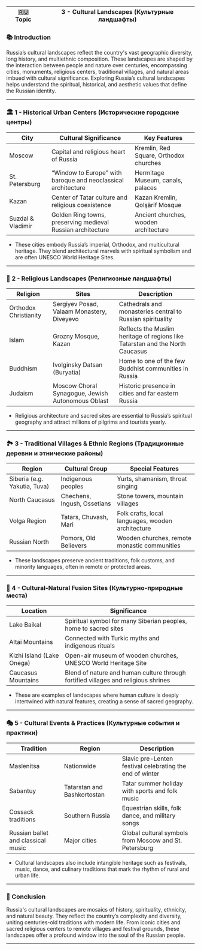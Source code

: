 
|🇷🇺 Topic|3 - Cultural Landscapes (Культурные ландшафты)|
|---|---|

### 📚 Introduction

Russia’s cultural landscapes reflect the country's vast geographic diversity, long history, and multiethnic composition. These landscapes are shaped by the interaction between people and nature over centuries, encompassing cities, monuments, religious centers, traditional villages, and natural areas imbued with cultural significance. Exploring Russia’s cultural landscapes helps understand the spiritual, historical, and aesthetic values that define the Russian identity.

---

### 🏛️ 1 - Historical Urban Centers (Исторические городские центры)

|City|Cultural Significance|Key Features|
|---|---|---|
|Moscow|Capital and religious heart of Russia|Kremlin, Red Square, Orthodox churches|
|St. Petersburg|“Window to Europe” with baroque and neoclassical architecture|Hermitage Museum, canals, palaces|
|Kazan|Center of Tatar culture and religious coexistence|Kazan Kremlin, Qolşärif Mosque|
|Suzdal & Vladimir|Golden Ring towns, preserving medieval Russian architecture|Ancient churches, wooden architecture|

- These cities embody Russia’s imperial, Orthodox, and multicultural heritage. They blend architectural marvels with spiritual symbolism and are often UNESCO World Heritage Sites.
    

---

### 🕍 2 - Religious Landscapes (Религиозные ландшафты)

|Religion|Sites|Description|
|---|---|---|
|Orthodox Christianity|Sergiyev Posad, Valaam Monastery, Diveyevo|Cathedrals and monasteries central to Russian spirituality|
|Islam|Grozny Mosque, Kazan|Reflects the Muslim heritage of regions like Tatarstan and the North Caucasus|
|Buddhism|Ivolginsky Datsan (Buryatia)|Home to one of the few Buddhist communities in Russia|
|Judaism|Moscow Choral Synagogue, Jewish Autonomous Oblast|Historic presence in cities and far eastern Russia|

- Religious architecture and sacred sites are essential to Russia’s spiritual geography and attract millions of pilgrims and tourists yearly.
    

---

### 🏞️ 3 - Traditional Villages & Ethnic Regions (Традиционные деревни и этнические районы)

|Region|Cultural Group|Special Features|
|---|---|---|
|Siberia (e.g. Yakutia, Tuva)|Indigenous peoples|Yurts, shamanism, throat singing|
|North Caucasus|Chechens, Ingush, Ossetians|Stone towers, mountain villages|
|Volga Region|Tatars, Chuvash, Mari|Folk crafts, local languages, wooden architecture|
|Russian North|Pomors, Old Believers|Wooden churches, remote monastic communities|

- These landscapes preserve ancient traditions, folk customs, and minority languages, often in remote or protected areas.
    

---

### 🎨 4 - Cultural-Natural Fusion Sites (Культурно-природные места)

|Location|Significance|
|---|---|
|Lake Baikal|Spiritual symbol for many Siberian peoples, home to sacred sites|
|Altai Mountains|Connected with Turkic myths and indigenous rituals|
|Kizhi Island (Lake Onega)|Open-air museum of wooden churches, UNESCO World Heritage Site|
|Caucasus Mountains|Blend of nature and human culture through fortified villages and religious shrines|

- These are examples of landscapes where human culture is deeply intertwined with natural features, creating a sense of sacred geography.
    

---

### 🎭 5 - Cultural Events & Practices (Культурные события и практики)

|Tradition|Region|Description|
|---|---|---|
|Maslenitsa|Nationwide|Slavic pre-Lenten festival celebrating the end of winter|
|Sabantuy|Tatarstan and Bashkortostan|Tatar summer holiday with sports and folk music|
|Cossack traditions|Southern Russia|Equestrian skills, folk dance, and military songs|
|Russian ballet and classical music|Major cities|Global cultural symbols from Moscow and St. Petersburg|

- Cultural landscapes also include intangible heritage such as festivals, music, dance, and culinary traditions that mark the rhythm of rural and urban life.
    

---

### 🎯 Conclusion

Russia's cultural landscapes are mosaics of history, spirituality, ethnicity, and natural beauty. They reflect the country’s complexity and diversity, uniting centuries-old traditions with modern life. From iconic cities and sacred religious centers to remote villages and festival grounds, these landscapes offer a profound window into the soul of the Russian people.

---